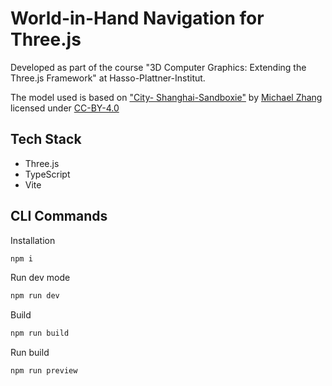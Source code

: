 # World-in-Hand Navigation for Three.js
Developed as part of the course "3D Computer Graphics: Extending the Three.js Framework" at Hasso-Plattner-Institut.

The model used is based on ["City- Shanghai-Sandboxie"](https://sketchfab.com/3d-models/city-shanghai-sandboxie-3eab4438b9b34ceeaa35367429732970) by [Michael Zhang](https://sketchfab.com/beyond.zht) licensed under [CC-BY-4.0](http://creativecommons.org/licenses/by/4.0/)

## Tech Stack

- Three.js
- TypeScript
- Vite

## CLI Commands

Installation

```bash
npm i
```

Run dev mode

```bash
npm run dev
```

Build

```bash
npm run build
```

Run build

```bash
npm run preview
```
